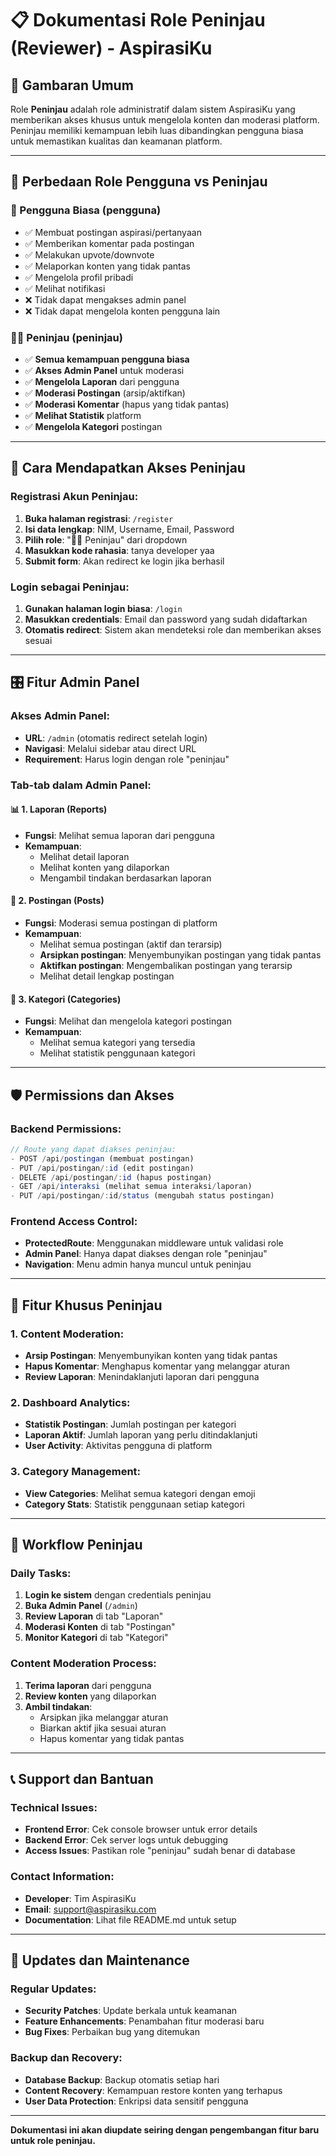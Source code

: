 # 📋 Dokumentasi Role Peninjau (Reviewer) - AspirasiKu

## 🎯 **Gambaran Umum**

Role **Peninjau** adalah role administratif dalam sistem AspirasiKu yang memberikan akses khusus untuk mengelola konten dan moderasi platform. Peninjau memiliki kemampuan lebih luas dibandingkan pengguna biasa untuk memastikan kualitas dan keamanan platform.

---

## 👥 **Perbedaan Role Pengguna vs Peninjau**

### **👤 Pengguna Biasa (pengguna)**
- ✅ Membuat postingan aspirasi/pertanyaan
- ✅ Memberikan komentar pada postingan
- ✅ Melakukan upvote/downvote
- ✅ Melaporkan konten yang tidak pantas
- ✅ Mengelola profil pribadi
- ✅ Melihat notifikasi
- ❌ Tidak dapat mengakses admin panel
- ❌ Tidak dapat mengelola konten pengguna lain

### **👨‍💼 Peninjau (peninjau)**
- ✅ **Semua kemampuan pengguna biasa**
- ✅ **Akses Admin Panel** untuk moderasi
- ✅ **Mengelola Laporan** dari pengguna
- ✅ **Moderasi Postingan** (arsip/aktifkan)
- ✅ **Moderasi Komentar** (hapus yang tidak pantas)
- ✅ **Melihat Statistik** platform
- ✅ **Mengelola Kategori** postingan

---

## 🔐 **Cara Mendapatkan Akses Peninjau**

### **Registrasi Akun Peninjau:**
1. **Buka halaman registrasi**: `/register`
2. **Isi data lengkap**: NIM, Username, Email, Password
3. **Pilih role**: "👨‍💼 Peninjau" dari dropdown
4. **Masukkan kode rahasia**: tanya developer yaa
5. **Submit form**: Akan redirect ke login jika berhasil

### **Login sebagai Peninjau:**
1. **Gunakan halaman login biasa**: `/login`
2. **Masukkan credentials**: Email dan password yang sudah didaftarkan
3. **Otomatis redirect**: Sistem akan mendeteksi role dan memberikan akses sesuai

---

## 🎛️ **Fitur Admin Panel**

### **Akses Admin Panel:**
- **URL**: `/admin` (otomatis redirect setelah login)
- **Navigasi**: Melalui sidebar atau direct URL
- **Requirement**: Harus login dengan role "peninjau"

### **Tab-tab dalam Admin Panel:**

#### **📊 1. Laporan (Reports)**
- **Fungsi**: Melihat semua laporan dari pengguna
- **Kemampuan**:
  - Melihat detail laporan
  - Melihat konten yang dilaporkan
  - Mengambil tindakan berdasarkan laporan

#### **📝 2. Postingan (Posts)**
- **Fungsi**: Moderasi semua postingan di platform
- **Kemampuan**:
  - Melihat semua postingan (aktif dan terarsip)
  - **Arsipkan postingan**: Menyembunyikan postingan yang tidak pantas
  - **Aktifkan postingan**: Mengembalikan postingan yang terarsip
  - Melihat detail lengkap postingan

#### **📂 3. Kategori (Categories)**
- **Fungsi**: Melihat dan mengelola kategori postingan
- **Kemampuan**:
  - Melihat semua kategori yang tersedia
  - Melihat statistik penggunaan kategori

---

## 🛡️ **Permissions dan Akses**

### **Backend Permissions:**
```javascript
// Route yang dapat diakses peninjau:
- POST /api/postingan (membuat postingan)
- PUT /api/postingan/:id (edit postingan)
- DELETE /api/postingan/:id (hapus postingan)
- GET /api/interaksi (melihat semua interaksi/laporan)
- PUT /api/postingan/:id/status (mengubah status postingan)
```

### **Frontend Access Control:**
- **ProtectedRoute**: Menggunakan middleware untuk validasi role
- **Admin Panel**: Hanya dapat diakses dengan role "peninjau"
- **Navigation**: Menu admin hanya muncul untuk peninjau

---

## 🔧 **Fitur Khusus Peninjau**

### **1. Content Moderation:**
- **Arsip Postingan**: Menyembunyikan konten yang tidak pantas
- **Hapus Komentar**: Menghapus komentar yang melanggar aturan
- **Review Laporan**: Menindaklanjuti laporan dari pengguna

### **2. Dashboard Analytics:**
- **Statistik Postingan**: Jumlah postingan per kategori
- **Laporan Aktif**: Jumlah laporan yang perlu ditindaklanjuti
- **User Activity**: Aktivitas pengguna di platform

### **3. Category Management:**
- **View Categories**: Melihat semua kategori dengan emoji
- **Category Stats**: Statistik penggunaan setiap kategori

---

## 🚀 **Workflow Peninjau**

### **Daily Tasks:**
1. **Login ke sistem** dengan credentials peninjau
2. **Buka Admin Panel** (`/admin`)
3. **Review Laporan** di tab "Laporan"
4. **Moderasi Konten** di tab "Postingan"
5. **Monitor Kategori** di tab "Kategori"

### **Content Moderation Process:**
1. **Terima laporan** dari pengguna
2. **Review konten** yang dilaporkan
3. **Ambil tindakan**:
   - Arsipkan jika melanggar aturan
   - Biarkan aktif jika sesuai aturan
   - Hapus komentar yang tidak pantas

---

## 📞 **Support dan Bantuan**

### **Technical Issues:**
- **Frontend Error**: Cek console browser untuk error details
- **Backend Error**: Cek server logs untuk debugging
- **Access Issues**: Pastikan role "peninjau" sudah benar di database

### **Contact Information:**
- **Developer**: Tim AspirasiKu
- **Email**: support@aspirasiku.com
- **Documentation**: Lihat file README.md untuk setup

---

## 🔄 **Updates dan Maintenance**

### **Regular Updates:**
- **Security Patches**: Update berkala untuk keamanan
- **Feature Enhancements**: Penambahan fitur moderasi baru
- **Bug Fixes**: Perbaikan bug yang ditemukan

### **Backup dan Recovery:**
- **Database Backup**: Backup otomatis setiap hari
- **Content Recovery**: Kemampuan restore konten yang terhapus
- **User Data Protection**: Enkripsi data sensitif pengguna

---

**Dokumentasi ini akan diupdate seiring dengan pengembangan fitur baru untuk role peninjau.**
